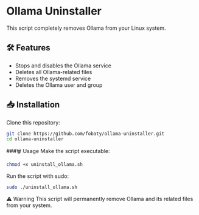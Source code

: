 # Ollama Uninstaller

This script completely removes Ollama from your Linux system.

## 🛠️ Features
- Stops and disables the Ollama service
- Deletes all Ollama-related files
- Removes the systemd service
- Deletes the Ollama user and group


## 📥 Installation
Clone this repository:
```sh
git clone https://github.com/fobaty/ollama-uninstaller.git
cd ollama-uninstaller
```
###🗑️ Usage
Make the script executable:
```sh
chmod +x uninstall_ollama.sh
```
Run the script with sudo:
```sh
sudo ./uninstall_ollama.sh
```
⚠️ Warning
This script will permanently remove Ollama and its related files from your system.

